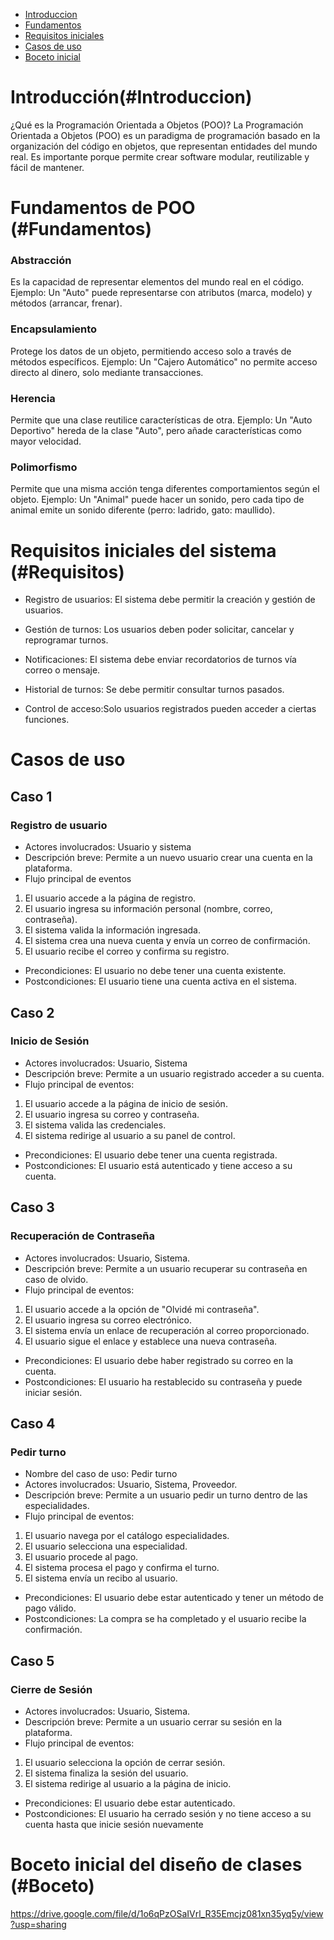 
- [Introduccion](#introduccion)
- [Fundamentos](#Fundamentos)
- [Requisitos iniciales](#Requisitos)
- [Casos de uso](#casos)
- [Boceto inicial](#Boceto)

# Introducción(#Introduccion)


¿Qué es la Programación Orientada a Objetos (POO)?
La Programación Orientada a Objetos (POO) es un paradigma de programación basado en la organización del código en objetos, que representan entidades del mundo real.
Es importante porque permite crear software modular, reutilizable y fácil de mantener.

# Fundamentos de POO (#Fundamentos)

### Abstracción
Es la capacidad de representar elementos del mundo real en el código.
Ejemplo: Un "Auto" puede representarse con atributos (marca, modelo) y métodos (arrancar, frenar).

### Encapsulamiento
Protege los datos de un objeto, permitiendo acceso solo a través de métodos específicos.
Ejemplo: Un "Cajero Automático" no permite acceso directo al dinero, solo mediante transacciones.

### Herencia
Permite que una clase reutilice características de otra.
Ejemplo: Un "Auto Deportivo" hereda de la clase "Auto", pero añade características como mayor velocidad.

### Polimorfismo
Permite que una misma acción tenga diferentes comportamientos según el objeto.
Ejemplo: Un "Animal" puede hacer un sonido, pero cada tipo de animal emite un sonido diferente (perro: ladrido, gato: maullido).


# Requisitos iniciales del sistema (#Requisitos)
- Registro de usuarios: El sistema debe permitir la creación y gestión de usuarios.

- Gestión de turnos: Los usuarios deben poder solicitar, cancelar y reprogramar turnos.

- Notificaciones: El sistema debe enviar recordatorios de turnos vía correo o mensaje.

- Historial de turnos: Se debe permitir consultar turnos pasados.

- Control de acceso:Solo usuarios registrados pueden acceder a ciertas funciones.
# Casos de uso
 ## Caso 1
   ### Registro de usuario
 - Actores involucrados: Usuario y sistema
 - Descripción breve: Permite a un nuevo usuario crear una cuenta en la plataforma.
- Flujo principal de eventos
1. El usuario accede a la página de registro.
2. El usuario ingresa su información personal (nombre, correo, contraseña).
3. El sistema valida la información ingresada.
4. El sistema crea una nueva cuenta y envía un correo de confirmación.
5. El usuario recibe el correo y confirma su registro.
- Precondiciones: El usuario no debe tener una cuenta existente.
- Postcondiciones: El usuario tiene una cuenta activa en el sistema.

## Caso 2
  ### Inicio de Sesión
- Actores involucrados: Usuario, Sistema
- Descripción breve: Permite a un usuario registrado acceder a su cuenta.
- Flujo principal de eventos:
1. El usuario accede a la página de inicio de sesión.
2. El usuario ingresa su correo y contraseña.
3. El sistema valida las credenciales.
4. El sistema redirige al usuario a su panel de control.
- Precondiciones: El usuario debe tener una cuenta registrada.
- Postcondiciones: El usuario está autenticado y tiene acceso a su cuenta.

## Caso 3
  ### Recuperación de Contraseña
- Actores involucrados: Usuario, Sistema.
- Descripción breve: Permite a un usuario recuperar su contraseña en caso de olvido.
- Flujo principal de eventos:
1. El usuario accede a la opción de "Olvidé mi contraseña".
2. El usuario ingresa su correo electrónico.
3. El sistema envía un enlace de recuperación al correo proporcionado.
4. El usuario sigue el enlace y establece una nueva contraseña.
- Precondiciones: El usuario debe haber registrado su correo en la cuenta.
- Postcondiciones: El usuario ha restablecido su contraseña y puede iniciar sesión.

 ## Caso 4
  ### Pedir turno
- Nombre del caso de uso: Pedir turno
- Actores involucrados: Usuario, Sistema, Proveedor.
- Descripción breve: Permite a un usuario pedir un turno dentro de las especialidades.
- Flujo principal de eventos:
1. El usuario navega por el catálogo especialidades.
2. El usuario selecciona una especialidad.
3. El usuario procede al pago.
4. El sistema procesa el pago y confirma el turno.
5. El sistema envía un recibo al usuario.
- Precondiciones: El usuario debe estar autenticado y tener un método de pago válido.
- Postcondiciones: La compra se ha completado y el usuario recibe la confirmación.

## Caso 5
  ### Cierre de Sesión
- Actores involucrados: Usuario, Sistema.
- Descripción breve: Permite a un usuario cerrar su sesión en la plataforma.
- Flujo principal de eventos:
1. El usuario selecciona la opción de cerrar sesión.
2. El sistema finaliza la sesión del usuario.
3. El sistema redirige al usuario a la página de inicio.
- Precondiciones: El usuario debe estar autenticado.
- Postcondiciones: El usuario ha cerrado sesión y no tiene acceso a su cuenta hasta que inicie sesión nuevamente
  
# Boceto inicial del diseño de clases (#Boceto)

https://drive.google.com/file/d/1o6qPzOSaIVrl_R35Emcjz081xn35yq5y/view?usp=sharing

